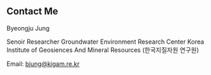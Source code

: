 ## Contact Me 

Byeongju Jung

Senoir Researcher 
Groundwater Environment Research Center
Korea Institute of Geosiences And Mineral Resources
(한국지질자원 연구원)

Email: bjung@kigam.re.kr
